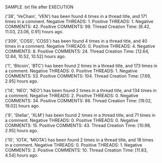 SAMPLE .txt file after EXECUTION

('38', 'VeChain', 'VEN') has been found 4 times in a thread title, and 171 times in a comment. Negative THREADS: 1. Positive THREADS: 1. Negative COMMENTS: 42. Positive COMMENTS: 99. Thread Creation Time: [6.42, 11.03, 23.06, 0.91] hours ago.
    
('309', 'COSS', 'COSS') has been found 4 times in a thread title, and 40 times in a comment. Negative THREADS: 0. Positive THREADS: 4. Negative COMMENTS: 8. Positive COMMENTS: 24. Thread Creation Time: [12.64, 12.64, 10.52, 10.52] hours ago.
    
('1', 'Bitcoin', 'BTC') has been found 2 times in a thread title, and 173 times in a comment. Negative THREADS: 0. Positive THREADS: 1. Negative COMMENTS: 53. Positive COMMENTS: 104. Thread Creation Time: [7.69, 2.95] hours ago.
    
('14', 'NEO', 'NEO') has been found 2 times in a thread title, and 134 times in a comment. Negative THREADS: 2. Positive THREADS: 0. Negative COMMENTS: 34. Positive COMMENTS: 86. Thread Creation Time: [19.02, 19.02] hours ago.
    
('9', 'Stellar', 'XLM') has been found 2 times in a thread title, and 71 times in a comment. Negative THREADS: 0. Positive THREADS: 0. Negative COMMENTS: 15. Positive COMMENTS: 43. Thread Creation Time: [10.98, 2.95] hours ago.
    
('10', 'IOTA', 'MIOTA') has been found 2 times in a thread title, and 18 times in a comment. Negative THREADS: 0. Positive THREADS: 1. Negative COMMENTS: 2. Positive COMMENTS: 10. Thread Creation Time: [11.83, 4.54] hours ago.
